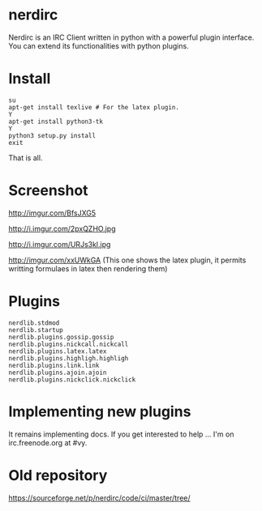 nerdirc
=======

Nerdirc is an IRC Client written in python with a powerful plugin interface. You can extend its functionalities with python plugins.

Install
=======

    su
    apt-get install texlive # For the latex plugin.
    Y
    apt-get install python3-tk
    Y
    python3 setup.py install
    exit
    
That is all.

Screenshot
==========

http://imgur.com/BfsJXG5

http://i.imgur.com/2pxQZHO.jpg

http://i.imgur.com/URJs3kl.jpg

http://imgur.com/xxUWkGA (This one shows the latex plugin, it permits writting formulaes in latex then rendering them)

Plugins
=======

    nerdlib.stdmod 
    nerdlib.startup
    nerdlib.plugins.gossip.gossip 
    nerdlib.plugins.nickcall.nickcall 
    nerdlib.plugins.latex.latex
    nerdlib.plugins.highligh.highligh
    nerdlib.plugins.link.link
    nerdlib.plugins.ajoin.ajoin
    nerdlib.plugins.nickclick.nickclick
    

Implementing new plugins
========================

It remains implementing docs. If you get interested to help ...
I'm on irc.freenode.org at #vy.


Old repository
==============
https://sourceforge.net/p/nerdirc/code/ci/master/tree/


